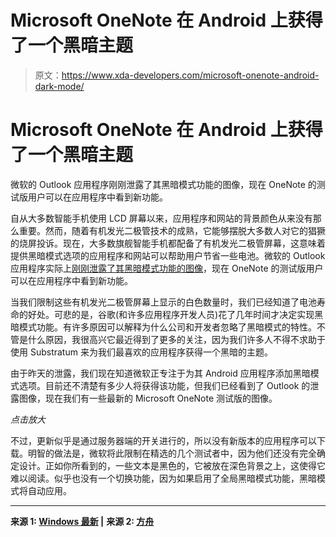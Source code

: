 # Microsoft OneNote 在 Android 上获得了一个黑暗主题

> 原文：<https://www.xda-developers.com/microsoft-onenote-android-dark-mode/>

# Microsoft OneNote 在 Android 上获得了一个黑暗主题

微软的 Outlook 应用程序刚刚泄露了其黑暗模式功能的图像，现在 OneNote 的测试版用户可以在应用程序中看到新功能。

自从大多数智能手机使用 LCD 屏幕以来，应用程序和网站的背景颜色从来没有那么重要。然而，随着有机发光二极管技术的成熟，它能够摆脱大多数人对它的猖獗的烧屏投诉。现在，大多数旗舰智能手机都配备了有机发光二极管屏幕，这意味着提供黑暗模式选项的应用程序和网站可以帮助用户节省一些电池。微软的 Outlook 应用程序实际上[刚刚泄露了其黑暗模式功能的图像](https://www.xda-developers.com/microsoft-outlook-dark-mode-android-leak/)，现在 OneNote 的测试版用户可以在应用程序中看到新功能。

当我们限制这些有机发光二极管屏幕上显示的白色数量时，我们已经知道了电池寿命的好处。可悲的是，谷歌(和许多应用程序开发人员)花了几年时间才决定实现黑暗模式功能。有许多原因可以解释为什么公司和开发者忽略了黑暗模式的特性。不管是什么原因，我很高兴它最近得到了更多的关注，因为我们许多人不得不求助于使用 Substratum 来为我们最喜欢的应用程序获得一个黑暗的主题。

由于昨天的泄露，我们现在知道微软正专注于为其 Android 应用程序添加黑暗模式选项。目前还不清楚有多少人将获得该功能，但我们已经看到了 Outlook 的泄露图像，现在我们有一些最新的 Microsoft OneNote 测试版的图像。

*点击放大*

不过，更新似乎是通过服务器端的开关进行的，所以没有新版本的应用程序可以下载。明智的做法是，微软将此限制在精选的几个测试者中，因为他们还没有完全确定设计。正如你所看到的，一些文本是黑色的，它被放在深色背景之上，这使得它难以阅读。似乎也没有一个切换功能，因为如果启用了全局黑暗模式功能，黑暗模式将自动应用。

* * *

**来源 1: [Windows 最新](https://www.windowslatest.com/2019/07/17/onenote-beta-for-android-is-getting-dark-mode-in-latest-update/) |** **来源 2: [方舟](https://ark.beisance.com/2019/07/16/onenote-for-android-dark-mode/)**